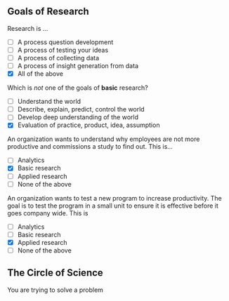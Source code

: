 ## Goals of Research


Research is ...

- [ ] A process question development
- [ ] A process of testing your ideas
- [ ] A process of collecting data
- [ ] A process of insight generation from data
- [X] All of the above

Which is *not* one of the goals of **basic** research?
- [ ] Understand the world
- [ ] Describe, explain, predict, control the world
- [ ] Develop deep understanding of the world
- [X] Evaluation of practice, product, idea, assumption

An organization wants to understand why employees are not more productive and commissions a study to find out. This is...
- [ ] Analytics
- [X] Basic research
- [ ] Applied research
- [ ] None of the above

An organization wants to test a new program to increase productivity. The goal is to test the program in a small unit to ensure it is effective before it goes company wide. This is
- [ ] Analytics
- [ ] Basic research
- [X] Applied research
- [ ] None of the above

## The Circle of Science

You are trying to solve a problem 